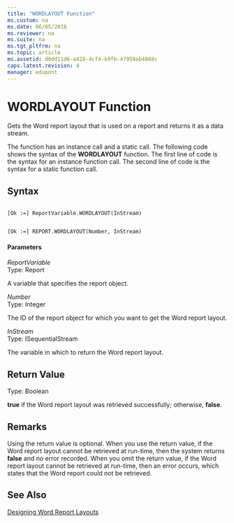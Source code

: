 ```yaml
---
title: "WORDLAYOUT Function"
ms.custom: na
ms.date: 06/05/2016
ms.reviewer: na
ms.suite: na
ms.tgt_pltfrm: na
ms.topic: article
ms.assetid: d0dd11d6-a428-4cf4-b9fb-47959ab4868c
caps.latest.revision: 4
manager: edupont
---
```

# WORDLAYOUT Function
Gets the Word report layout that is used on a report and returns it as a data stream.  
  
 The function has an instance call and a static call. The following code shows the syntax of the **WORDLAYOUT** function. The first line of code is the syntax for an instance function call. The second line of code is the syntax for a static function call.  
  
## Syntax  
  
```  
  
[Ok :=] ReportVariable.WORDLAYOUT(InStream)  
```  
  
```  
  
[Ok :=] REPORT.WORDLAYOUT(Number, InStream)  
```  
  
#### Parameters  
 *ReportVariable*  
 Type: Report  
  
 A variable that specifies the report object.  
  
 *Number*  
 Type: Integer  
  
 The ID of the report object for which you want to get the Word report layout.  
  
 *InStream*  
 Type: ISequentialStream  
  
 The variable in which to return the Word report layout.  
  
## Return Value  
 Type: Boolean  
  
 **true** if the Word report layout was retrieved successfully; otherwise, **false**.  
  
## Remarks  
 Using the return value is optional. When you use the return value, if the Word report layout cannot be retrieved at run\-time, then the system returns **false** and no error recorded. When you omit the return value, if the Word report layout cannot be retrieved at run\-time, then an error occurs, which states that the Word report could not be retrieved.  
  
## See Also  
 [Designing Word Report Layouts](Designing-Word-Report-Layouts.md)